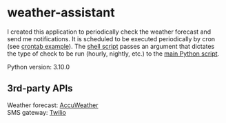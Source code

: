 # weather-assistant

I created this application to periodically check the weather forecast and send me notifications. It is scheduled to be executed periodically by cron (see [crontab example](https://github.com/dixongrossnickle/weather-assistant/blob/main/example_scripts/crontab_example)). The [shell script](https://github.com/dixongrossnickle/weather-assistant/blob/main/example_scripts/script_example) passes an argument that dictates the type of check to be run (hourly, nightly, etc.) to the [main Python script](https://github.com/dixongrossnickle/weather-assistant/blob/main/src/run.py).

Python version: 3.10.0

## 3rd-party APIs

Weather forecast: [AccuWeather](https://developer.accuweather.com/)  
SMS gateway: [Twilio](https://www.twilio.com/)
